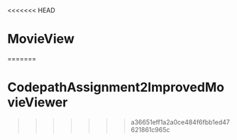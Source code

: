 <<<<<<< HEAD
# MovieView
=======
# CodepathAssignment2ImprovedMovieViewer
>>>>>>> a36651eff1a2a0ce484f6fbb1ed47621861c965c
